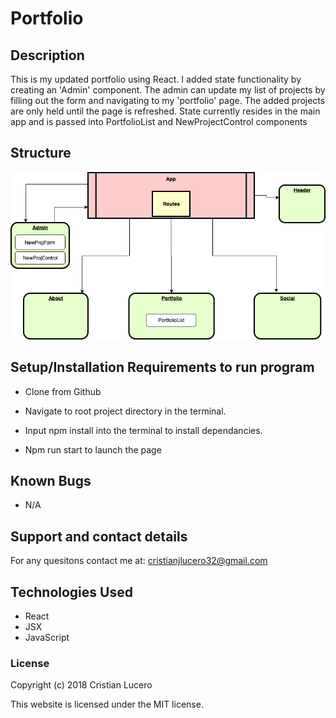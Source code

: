 # Portfolio

## Description

This is my updated portfolio using React. I added state functionality by creating an 'Admin' component. The admin can update my list of projects by filling out the form and navigating to my 'portfolio' page. The added projects are only held until the page is refreshed. State currently resides in the main app and is passed into PortfolioList and NewProjectControl components

## Structure
![Alt text](src/assets/images/structure.png?raw=true "Title")


## Setup/Installation Requirements to run program

- Clone from Github

- Navigate to root project directory in the terminal.

- Input npm install into the terminal to install dependancies.

- Npm run start to launch the page


## Known Bugs

- N/A

## Support and contact details

For any quesitons contact me at: cristianjlucero32@gmail.com

## Technologies Used

- React
- JSX
- JavaScript

### License

Copyright (c) 2018 Cristian Lucero

This website is licensed under the MIT license.